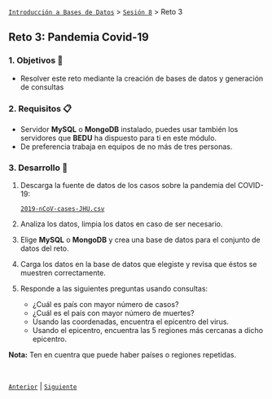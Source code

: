 [`Introducción a Bases de Datos`](../../README.md) > [`Sesión 8`](../Readme.md) > Reto 3

## Reto 3: Pandemia Covid-19

### 1. Objetivos :dart:
- Resolver este reto mediante la creación de bases de datos y generación de consultas


### 2. Requisitos :clipboard:
- Servidor __MySQL__ o __MongoDB__ instalado, puedes usar también los servidores que __BEDU__ ha dispuesto para ti en este módulo.
- De preferencia trabaja en equipos de no más de tres personas.

### 3. Desarrollo :rocket:

1. Descarga la fuente de datos de los casos sobre la pandemia del COVID-19:

   <a href="datos/2019-nCoV-cases-JHU.csv" target="_blank">`2019-nCoV-cases-JHU.csv`</a>

1. Analiza los datos, limpia los datos en caso de ser necesario.

1. Elige __MySQL__ o __MongoDB__ y crea una base de datos para el conjunto de datos del reto.

1. Carga los datos en la base de datos que elegiste y revisa que éstos se muestren correctamente.

1. Responde a las siguientes preguntas usando consultas:

   - ¿Cuál es país con mayor número de casos?
   - ¿Cuál es el país con mayor número de muertes?
   - Usando las coordenadas, encuentra el epicentro del virus.
   - Usando el epicentro, encuentra las 5 regiones más cercanas a dicho epicentro.

**Nota:** Ten en cuentra que puede haber países o regiones repetidas.

<br/>

[`Anterior`](../Readme.md) | [`Siguiente`](../Readme.md)   
